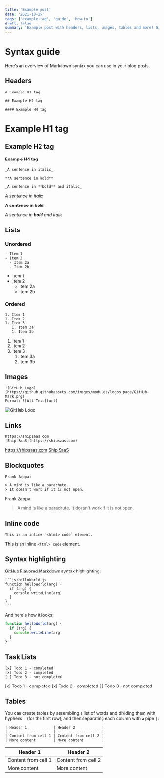 ```yaml
---
title: 'Example post'
date: '2021-10-25'
tags: ['example-tag', 'guide', 'how-to']
draft: false
summary: 'Example post with headers, lists, images, tables and more! Github Flavored Markdown guide with examples.'
---
```


# Syntax guide

Here’s an overview of Markdown syntax you can use in your blog posts.

## Headers

```
# Example H1 tag

## Example H2 tag

#### Example H4 tag
```

# Example H1 tag

## Example H2 tag

#### Example H4 tag

```
_A sentence in italic_

**A sentence in bold**

_A sentence in **bold** and italic_
```

_A sentence in italic_

**A sentence in bold**

_A sentence in **bold** and italic_

## Lists

### Unordered

```
- Item 1
- Item 2
  - Item 2a
  - Item 2b
```

- Item 1
- Item 2
  - Item 2a
  - Item 2b

### Ordered

```
1. Item 1
1. Item 2
1. Item 3
   1. Item 3a
   1. Item 3b
```

1. Item 1
1. Item 2
1. Item 3
   1. Item 3a
   1. Item 3b

## Images

```
![GitHub Logo](https://github.githubassets.com/images/modules/logos_page/GitHub-Mark.png)
Format: ![Alt Text](url)
```

![GitHub Logo](https://github.githubassets.com/images/modules/logos_page/GitHub-Mark.png)

## Links

```
https://shipsaas.com
[Ship SaaS](https://shipsaas.com)
```

https://shipsaas.com
[Ship SaaS](https://shipsaas.com)

## Blockquotes

```
Frank Zappa:

> A mind is like a parachute.
> It doesn't work if it is not open.
```

Frank Zappa:

> A mind is like a parachute.
> It doesn't work if it is not open.

## Inline code

```
This is an inline `<html> code` element.
```

This is an inline `<html> code` element.

## Syntax highlighting

[GitHub Flavored Markdown](https://help.github.com/articles/basic-writing-and-formatting-syntax/) syntax highlighting:

````
```js:helloWorld.js
function helloWorld(arg) {
  if (arg) {
    console.writeLine(arg)
  }
}
```
````

And here's how it looks:

```js:helloWorld.js
function helloWorld(arg) {
  if (arg) {
    console.writeLine(arg)
  }
}
```

## Task Lists

```
[x] Todo 1 - completed
[x] Todo 2 - completed
[ ] Todo 3 - not completed
```

[x] Todo 1 - completed
[x] Todo 2 - completed
[ ] Todo 3 - not completed

## Tables

You can create tables by assembling a list of words and dividing them with hyphens `-` (for the first row), and then separating each column with a pipe `|`:

```
| Header 1            | Header 2            |
| ------------------- | ------------------- |
| Content from cell 1 | Content from cell 2 |
| More content        | More content        |
```

| Header 1            | Header 2            |
| ------------------- | ------------------- |
| Content from cell 1 | Content from cell 2 |
| More content        | More content        |
